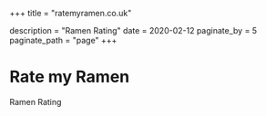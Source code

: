 +++
title = "ratemyramen.co.uk"

description = "Ramen Rating"
date = 2020-02-12
paginate_by = 5
paginate_path = "page"
+++

# Rate my Ramen

Ramen Rating